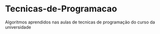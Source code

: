 # Tecnicas-de-Programacao
Algoritmos aprendidos nas aulas de tecnicas de programação do curso da universidade
